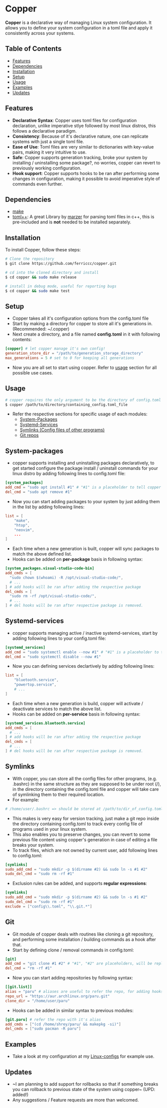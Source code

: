 # Copper

**Copper** is a declarative way of managing Linux system configuration. It allows you to define your system configuration in a toml file and apply it consistently across your systems.

## Table of Contents

* [Features](#features)
* [Dependencies](#dependencies)
* [Installation](#installation)
* [Setup](#setup)
* [Usage](#usage)
* [Examples](#examples)
* [Updates](#updates)

## Features

- **Declarative Syntax**: Copper uses toml files for configuration declaration, unlike imperative stlye followed by most linux distros, this follows a declarative paradigm.
- **Consistency**: Because of it's declarative nature, one can replicate systems with just a single toml file.
- **Ease of Use**: Toml files are very similar to dictionaries with key-value pairs, making it very intuitive to use.
- **Safe**: Copper supports generation tracking, broke your system by installing / uninstalling some package?, no worries, copper can revert to previously working configuration.
- **Hook support**: Copper supports hooks to be ran after performing some changes in configuration, making it possible to avoid imperative style of commands even further.

## Dependencies

- [make](https://www.gnu.org/software/make/)
- [toml++](https://github.com/marzer/tomlplusplus): A great Library by [marzer](https://github.com/marzer) for parsing toml files in c++, this is pre-included and is **not** needed to be installed separately.

## Installation

To install Copper, follow these steps:

```bash
# Clone the repository
$ git clone https://github.com/ferriccc/copper.git
```

```bash
# cd into the cloned directory and install
$ cd copper && sudo make release
```

```bash
# install in debug mode, useful for reporting bugs
$ cd copper && sudo make test
```

## Setup
- Copper takes all it's configuration options from the config.toml file
- Start by making a directory for copper to store all it's generations in. (Recommended: ~/.copper)
- Next create a directory, and a file named **config.toml** in it with following contents:
```toml
[copper] # let copper manage it's own config!
generation_store_dir = "/path/to/generation_storage_directory"
max_generations = 5 # set to 0 for keeping all generations
```
- Now you are all set to start using copper. Refer to [usage](#usage) section for all possible use cases.

## Usage
```bash
# copper requires the only argument to be the directory of config.toml file which is to be applied
$ copper /path/to/directory/containing_config.toml_file
```
* Refer the respective sections for specific usage of each modules:
    * [System-Packages](#system-packages)
    * [Systemd-Services](#systemd-services)
    * [Symlinks (Config files of other programs)](#symlinks)
    * [Git repos](#git)

## System-packages
* copper supports installing and uninstalling packages declaratively, to get started configure the package install / uninstall commands for your linux distro by adding following lines to config.toml file:
```toml
[system_packages] 
add_cmd = "sudo apt install #1" # "#1" is a placeholder to tell copper to replace it with package name
del_cmd = "sudo apt remove #1"
```
* Now you can start adding packages to your system by just adding them in the list by adding following lines:
```toml
list = [
    "make",
    "htop",
    "neovim",
    ...
]
```
* Each time when a new generation is built, copper will sync packages to match the above defined list.
* Hooks can be added on **per-package** basis in following syntax:
```toml
[system_packages.visual-studio-code-bin]
add_cmds = [
  "sudo chown $(whoami) -R /opt/visual-studio-code/",
  # ...
] # add hooks will be ran after adding the respective package
del_cmds = [
  "sudo rm -rf /opt/visual-studio-code/",
  # ...
] # del hooks will be ran after respective package is removed.
```

## Systemd-services
* copper supports managing active / inactive systemd-services, start by adding following lines to your config.toml file:
```toml
[systemd_services]
add_cmd = "sudo systemctl enable --now #1" # "#1" is a placeholder to tell copper to replace it with service name
del_cmd = "sudo systemctl disable --now #1"
```
* Now you can defining services declartively by adding following lines:
```toml
list = [
    "bluetooth.service", 
    "powertop.service",
    # ...
]
```
* Each time when a new generation is build, copper will activate / deactivate services to match the above list.
* Hooks can be added on **per-service** basis in following syntax:
```toml
[systemd_services.bluetooth.service]
add_cmds = [
  # ...
] # add hooks will be ran after adding the respective package
del_cmds = [
  # ...
] # del hooks will be ran after respective package is removed.
```

## Symlinks
* With copper, you can store all the config files for other programs, (e.g. .bashrc) in the same structure as they are supposed to be under root (/), in the directory containing the config.toml file and copper will take care of symlinking them to their required location.
* For example:
``` bash
# /home/user/.bashrc => should be stored at /path/to/dir_of_config.toml/home/user/.bashrc
```
* This makes is very easy for version tracking, just make a git repo inside the directory containing config.toml to track every config file of programs used in your linux system.
* This also enables you to preserve changes, you can revert to some previous file content using copper's generation in case of editing a file breaks your system.
* To track files, which are not owned by current user, add following lines to config.toml:
```toml
[symlinks]
sudo_add_cmd = "sudo mkdir -p $(dirname #2) && sudo ln -s #1 #2"
sudo_del_cmd = "sudo rm -rf #1"
```
* Exclusion rules can be added, and supports **regular expressions**:
```toml
[symlinks]
sudo_add_cmd = "sudo mkdir -p $(dirname #2) && sudo ln -s #1 #2"
sudo_del_cmd = "sudo rm -rf #1"
exclude = ["config\\.toml", "\\.git.*"]
```
## Git
* Git module of copper deals with routines like cloning a git repository, and performing some installation / building commands as a hook after that.
* Start by defining clone / removal commands in config.toml:
```toml
[git]
add_cmd = "git clone #1 #2" # "#1", "#2" are placeholders, will be replaced by repo url, destination respectively
del_cmd = "rm -rf #1"
```
* Now you can start adding repositories by following syntax:
```toml
[[git.list]]
alias = "paru" # aliases are useful to refer the repo, for adding hooks in future
repo_url = "https://aur.archlinux.org/paru.git"
clone_dir = "/home/user/paru"
```
* Hooks can be added in similar syntax to previous modules:
```toml
[git.paru] # refer the repo with it's alias
add_cmds = ["(cd /home/shrey/paru/ && makepkg -si)"]
del_cmds = ["sudo pacman -R paru"]
```

## Examples
- Take a look at my configuration at my [Linux-configs](https://github.com/Ferriccc/my-linux-configs) for example use.

## Updates
- ~I am planning to add support for rollbacks so that if something breaks you can rollback to previous state of the system using copper~ (UPD: added!)
- Any suggestions / Feature requests are more than welcomed.
